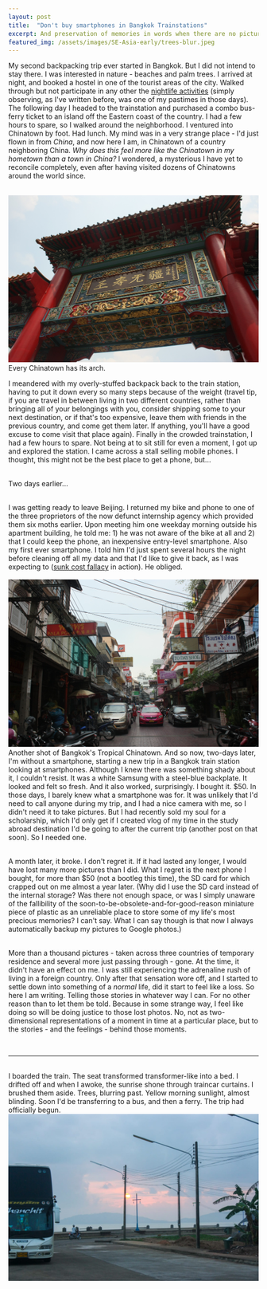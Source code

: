 ```yaml
---
layout: post
title:  "Don't buy smartphones in Bangkok Trainstations"
excerpt: And preservation of memories in words when there are no pictures
featured_img: /assets/images/SE-Asia-early/trees-blur.jpeg
---
```


My second backpacking trip ever started in Bangkok. But I did not intend to stay there. I was interested in nature - beaches and palm trees. I arrived at night, and booked a hostel in one of the tourist areas of the city. Walked through but not participate in any other the [nightlife activities](/assets/images/SE-Asia-early/soi-cowboy.JPG) (simply observing, as I've written before, was one of my pastimes in those days). The following day I headed to the trainstation and purchased a combo bus-ferry ticket to an island off the Eastern coast of the country. I had a few hours to spare, so I walked around the neighborhood. I ventured into Chinatown by foot. Had lunch. My mind was in a very strange place - I'd just flown in from *China*, and now here I am, in Chinatown of a country neighboring China. _Why does this feel more like the Chinatown in my hometown than a town in China?_ I wondered, a mysterious I have yet to reconcile completely, even after having visited dozens of Chinatowns around the world since.  
<br/>

  <img src="/assets/images/SE-Asia-early/bkk-chinatown.JPG" class="in-post-img block mx-auto">
<span class="img-caption mb3">Every Chinatown has its arch.</span>

I meandered with my overly-stuffed backpack back to the train station, having to put it down every so many steps because of the weight (travel tip, if you are travel in between living in two different countries, rather than bringing all of your belongings with you, consider shipping some to your next destination, or if that's too expensive, leave them with friends in the previous country, and come get them later. If anything, you'll have a good excuse to come visit that place again). Finally in the crowded trainstation, I had a few hours to spare. Not being at to sit still for even a moment, I got up and explored the station. I came across a stall selling mobile phones. I thought, this might not be the best place to get a phone, but...  
<br/>

Two days earlier...  
<br/>

I was getting ready to leave Beijing. I returned my bike and phone to one of the three proprietors of the now defunct internship agency which provided them six moths earlier. Upon meeting him one weekday morning outside his apartment building, he told me: 1) he was not aware of the bike at all and 2) that I could keep the phone, an inexpensive entry-level smartphone. Also my first ever smartphone. I told him I'd just spent several hours the night before cleaning off all my data and that I'd like to give it back, as I was expecting to ([sunk cost fallacy](https://en.wikipedia.org/wiki/Sunk_cost) in action). He obliged.  
<br/>
  <img src="/assets/images/SE-Asia-early/bkk-chinatown-2.JPG" class="in-post-img block mx-auto">
<span class="img-caption mb3">Another shot of Bangkok's Tropical Chinatown.</span>
And so now, two-days later, I'm without a smartphone, starting a new trip in a Bangkok train station looking at smartphones. Although I knew there was something shady about it, I couldn't resist. It was a white Samsung with a steel-blue backplate. It looked and felt so fresh. And it also worked, surprisingly. I bought it. $50. In those days, I barely knew what a smartphone was for. It was unlikely that I'd need to call anyone during my trip, and I had a nice camera with me, so I didn't need it to take pictures. But I had recently sold my soul for a scholarship, which I'd only get if I created vlog of my time in the study abroad destination I'd be going to after the current trip (another post on that soon). So I needed one.  
<br/>

A month later, it broke. I don't regret it. If it had lasted any longer, I would have lost many more pictures than I did. What I regret is the next phone I bought, for more than $50 (not a bootleg this time), the SD card for which crapped out on me almost a year later. (Why did I use the SD card instead of the internal storage? Was there not enough space, or was I simply unaware of the fallibility of the soon-to-be-obsolete-and-for-good-reason miniature piece of plastic as an unreliable place to store some of my life's most precious memories? I can't say. What I can say though is that now I always automatically backup my pictures to Google photos.)  
<br/>

More than a thousand pictures - taken across three countries of temporary residence and several more just passing through - gone. At the time, it didn't have an effect on me. I was still experiencing the adrenaline rush of living in a foreign country. Only after that sensation wore off, and I started to settle down into something of a *normal* life, did it start to feel like a loss. So here I am writing. Telling those stories in whatever way I can. For no other reason than to let them be told. Because in some strange way, I feel like doing so will be doing justice to those lost photos. No, not as two-dimensional representations of a moment in time at a particular place, but to the stories - and the feelings - behind those moments.  

<br/>

<hr class="hr2">
  
<br/>
I boarded the train. The seat transformed transformer-like into a bed. I drifted off and when I awoke, the sunrise shone through traincar curtains. I brushed them aside. Trees, blurring past. Yellow morning sunlight, almost blinding. Soon I'd be transferring to a bus, and then a ferry. The trip had officially begun.   
<br/>

  <img src="/assets/images/SE-Asia-early/sunrise-busstop.jpeg" class="in-post-img block mx-auto">


